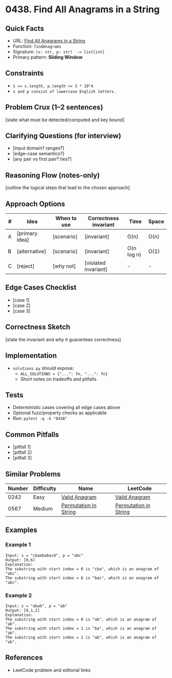 # 0438. Find All Anagrams in a String

## Quick Facts

- URL: [Find All Anagrams in a String](https://leetcode.com/problems/find-all-anagrams-in-a-string/)
- Function: `findAnagrams`
- Signature: `(s: str, p: str)  -> list[int]`
- Primary pattern: **Sliding Window**

## Constraints

- `1 <= s.length, p.length <= 3 * 10^4`
- `s and p consist of lowercase English letters.`

## Problem Crux (1–2 sentences)

[state what must be detected/computed and key bound]

## Clarifying Questions (for interview)

- [input domain? ranges?]
- [edge-case semantics?]
- [any pair vs first pair? ties?]

## Reasoning Flow (notes-only)

[outline the logical steps that lead to the chosen approach]

## Approach Options

| #   | Idea           | When to use | Correctness invariant | Time       | Space |
| --- | -------------- | ----------- | --------------------- | ---------- | ----- |
| A   | [primary idea] | [scenario]  | [invariant]           | O(n)       | O(n)  |
| B   | [alternative]  | [scenario]  | [invariant]           | O(n log n) | O(1)  |
| C   | [reject]       | [why not]   | [violated invariant]  | -          | -     |

## Edge Cases Checklist

- [case 1]
- [case 2]
- [case 3]

## Correctness Sketch

[state the invariant and why it guarantees correctness]

## Implementation

- `solutions.py` should expose:
    - `ALL_SOLUTIONS = {"...": fn, "...": fn}`
    - Short notes on tradeoffs and pitfalls.

## Tests

- Deterministic cases covering all edge cases above
- Optional fuzz/property checks as applicable
- Run: `pytest -q -k "0438"`

## Common Pitfalls

- [pitfall 1]
- [pitfall 2]
- [pitfall 3]

## Similar Problems

| Number | Difficulty | Name                                                             | LeetCode                                                                      |
| ------ | ---------- | ---------------------------------------------------------------- | ----------------------------------------------------------------------------- |
| 0242   | Easy       | [Valid Anagram](../0242-valid-anagram/readme.md)                 | [Valid Anagram](https://leetcode.com/problems/valid-anagram/)                 |
| 0567   | Medium     | [Permutation in String](../0567-permutation-in-string/readme.md) | [Permutation in String](https://leetcode.com/problems/permutation-in-string/) |

## Examples

### Example 1

```text
Input: s = "cbaebabacd", p = "abc"
Output: [0,6]
Explanation:
The substring with start index = 0 is "cba", which is an anagram of "abc".
The substring with start index = 6 is "bac", which is an anagram of "abc".
```

### Example 2

```text
Input: s = "abab", p = "ab"
Output: [0,1,2]
Explanation:
The substring with start index = 0 is "ab", which is an anagram of "ab".
The substring with start index = 1 is "ba", which is an anagram of "ab".
The substring with start index = 2 is "ab", which is an anagram of "ab".
```

## References

- LeetCode problem and editorial links
